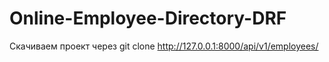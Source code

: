 # Online-Employee-Directory-DRF
Скачиваем проект через
git clone
http://127.0.0.1:8000/api/v1/employees/
